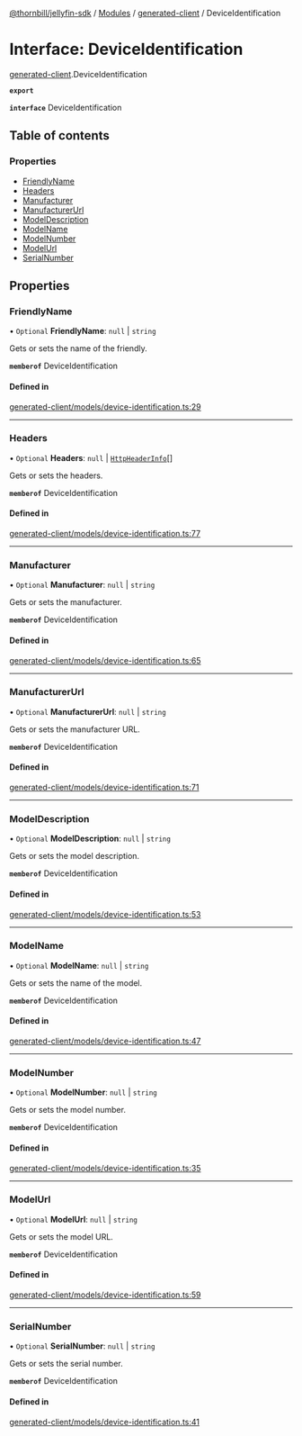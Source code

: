 [@thornbill/jellyfin-sdk](../README.md) / [Modules](../modules.md) / [generated-client](../modules/generated_client.md) / DeviceIdentification

# Interface: DeviceIdentification

[generated-client](../modules/generated_client.md).DeviceIdentification

**`export`**

**`interface`** DeviceIdentification

## Table of contents

### Properties

- [FriendlyName](generated_client.DeviceIdentification.md#friendlyname)
- [Headers](generated_client.DeviceIdentification.md#headers)
- [Manufacturer](generated_client.DeviceIdentification.md#manufacturer)
- [ManufacturerUrl](generated_client.DeviceIdentification.md#manufacturerurl)
- [ModelDescription](generated_client.DeviceIdentification.md#modeldescription)
- [ModelName](generated_client.DeviceIdentification.md#modelname)
- [ModelNumber](generated_client.DeviceIdentification.md#modelnumber)
- [ModelUrl](generated_client.DeviceIdentification.md#modelurl)
- [SerialNumber](generated_client.DeviceIdentification.md#serialnumber)

## Properties

### FriendlyName

• `Optional` **FriendlyName**: ``null`` \| `string`

Gets or sets the name of the friendly.

**`memberof`** DeviceIdentification

#### Defined in

[generated-client/models/device-identification.ts:29](https://github.com/thornbill/jellyfin-sdk-typescript/blob/c68c853/src/generated-client/models/device-identification.ts#L29)

___

### Headers

• `Optional` **Headers**: ``null`` \| [`HttpHeaderInfo`](generated_client.HttpHeaderInfo.md)[]

Gets or sets the headers.

**`memberof`** DeviceIdentification

#### Defined in

[generated-client/models/device-identification.ts:77](https://github.com/thornbill/jellyfin-sdk-typescript/blob/c68c853/src/generated-client/models/device-identification.ts#L77)

___

### Manufacturer

• `Optional` **Manufacturer**: ``null`` \| `string`

Gets or sets the manufacturer.

**`memberof`** DeviceIdentification

#### Defined in

[generated-client/models/device-identification.ts:65](https://github.com/thornbill/jellyfin-sdk-typescript/blob/c68c853/src/generated-client/models/device-identification.ts#L65)

___

### ManufacturerUrl

• `Optional` **ManufacturerUrl**: ``null`` \| `string`

Gets or sets the manufacturer URL.

**`memberof`** DeviceIdentification

#### Defined in

[generated-client/models/device-identification.ts:71](https://github.com/thornbill/jellyfin-sdk-typescript/blob/c68c853/src/generated-client/models/device-identification.ts#L71)

___

### ModelDescription

• `Optional` **ModelDescription**: ``null`` \| `string`

Gets or sets the model description.

**`memberof`** DeviceIdentification

#### Defined in

[generated-client/models/device-identification.ts:53](https://github.com/thornbill/jellyfin-sdk-typescript/blob/c68c853/src/generated-client/models/device-identification.ts#L53)

___

### ModelName

• `Optional` **ModelName**: ``null`` \| `string`

Gets or sets the name of the model.

**`memberof`** DeviceIdentification

#### Defined in

[generated-client/models/device-identification.ts:47](https://github.com/thornbill/jellyfin-sdk-typescript/blob/c68c853/src/generated-client/models/device-identification.ts#L47)

___

### ModelNumber

• `Optional` **ModelNumber**: ``null`` \| `string`

Gets or sets the model number.

**`memberof`** DeviceIdentification

#### Defined in

[generated-client/models/device-identification.ts:35](https://github.com/thornbill/jellyfin-sdk-typescript/blob/c68c853/src/generated-client/models/device-identification.ts#L35)

___

### ModelUrl

• `Optional` **ModelUrl**: ``null`` \| `string`

Gets or sets the model URL.

**`memberof`** DeviceIdentification

#### Defined in

[generated-client/models/device-identification.ts:59](https://github.com/thornbill/jellyfin-sdk-typescript/blob/c68c853/src/generated-client/models/device-identification.ts#L59)

___

### SerialNumber

• `Optional` **SerialNumber**: ``null`` \| `string`

Gets or sets the serial number.

**`memberof`** DeviceIdentification

#### Defined in

[generated-client/models/device-identification.ts:41](https://github.com/thornbill/jellyfin-sdk-typescript/blob/c68c853/src/generated-client/models/device-identification.ts#L41)
